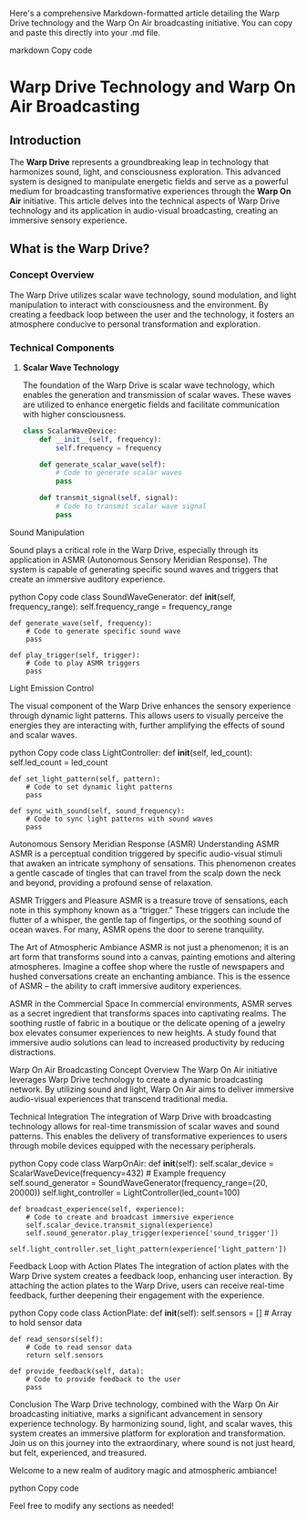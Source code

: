 
Here's a comprehensive Markdown-formatted article detailing the Warp Drive technology and the Warp On Air broadcasting initiative. You can copy and paste this directly into your .md file.

markdown
Copy code
# Warp Drive Technology and Warp On Air Broadcasting

## Introduction

The **Warp Drive** represents a groundbreaking leap in technology that harmonizes sound, light, and consciousness exploration. This advanced system is designed to manipulate energetic fields and serve as a powerful medium for broadcasting transformative experiences through the **Warp On Air** initiative. This article delves into the technical aspects of Warp Drive technology and its application in audio-visual broadcasting, creating an immersive sensory experience.

## What is the Warp Drive?

### Concept Overview

The Warp Drive utilizes scalar wave technology, sound modulation, and light manipulation to interact with consciousness and the environment. By creating a feedback loop between the user and the technology, it fosters an atmosphere conducive to personal transformation and exploration.

### Technical Components

1. **Scalar Wave Technology**

   The foundation of the Warp Drive is scalar wave technology, which enables the generation and transmission of scalar waves. These waves are utilized to enhance energetic fields and facilitate communication with higher consciousness. 

   ```python
   class ScalarWaveDevice:
       def __init__(self, frequency):
           self.frequency = frequency

       def generate_scalar_wave(self):
           # Code to generate scalar waves
           pass

       def transmit_signal(self, signal):
           # Code to transmit scalar wave signal
           pass
Sound Manipulation

Sound plays a critical role in the Warp Drive, especially through its application in ASMR (Autonomous Sensory Meridian Response). The system is capable of generating specific sound waves and triggers that create an immersive auditory experience.

python
Copy code
class SoundWaveGenerator:
    def __init__(self, frequency_range):
        self.frequency_range = frequency_range

    def generate_wave(self, frequency):
        # Code to generate specific sound wave
        pass

    def play_trigger(self, trigger):
        # Code to play ASMR triggers
        pass
Light Emission Control

The visual component of the Warp Drive enhances the sensory experience through dynamic light patterns. This allows users to visually perceive the energies they are interacting with, further amplifying the effects of sound and scalar waves.

python
Copy code
class LightController:
    def __init__(self, led_count):
        self.led_count = led_count

    def set_light_pattern(self, pattern):
        # Code to set dynamic light patterns
        pass

    def sync_with_sound(self, sound_frequency):
        # Code to sync light patterns with sound waves
        pass
Autonomous Sensory Meridian Response (ASMR)
Understanding ASMR
ASMR is a perceptual condition triggered by specific audio-visual stimuli that awaken an intricate symphony of sensations. This phenomenon creates a gentle cascade of tingles that can travel from the scalp down the neck and beyond, providing a profound sense of relaxation.

ASMR Triggers and Pleasure
ASMR is a treasure trove of sensations, each note in this symphony known as a “trigger.” These triggers can include the flutter of a whisper, the gentle tap of fingertips, or the soothing sound of ocean waves. For many, ASMR opens the door to serene tranquility.

The Art of Atmospheric Ambiance
ASMR is not just a phenomenon; it is an art form that transforms sound into a canvas, painting emotions and altering atmospheres. Imagine a coffee shop where the rustle of newspapers and hushed conversations create an enchanting ambiance. This is the essence of ASMR – the ability to craft immersive auditory experiences.

ASMR in the Commercial Space
In commercial environments, ASMR serves as a secret ingredient that transforms spaces into captivating realms. The soothing rustle of fabric in a boutique or the delicate opening of a jewelry box elevates consumer experiences to new heights. A study found that immersive audio solutions can lead to increased productivity by reducing distractions.

Warp On Air Broadcasting
Concept Overview
The Warp On Air initiative leverages Warp Drive technology to create a dynamic broadcasting network. By utilizing sound and light, Warp On Air aims to deliver immersive audio-visual experiences that transcend traditional media.

Technical Integration
The integration of Warp Drive with broadcasting technology allows for real-time transmission of scalar waves and sound patterns. This enables the delivery of transformative experiences to users through mobile devices equipped with the necessary peripherals.

python
Copy code
class WarpOnAir:
    def __init__(self):
        self.scalar_device = ScalarWaveDevice(frequency=432)  # Example frequency
        self.sound_generator = SoundWaveGenerator(frequency_range=(20, 20000))
        self.light_controller = LightController(led_count=100)

    def broadcast_experience(self, experience):
        # Code to create and broadcast immersive experience
        self.scalar_device.transmit_signal(experience)
        self.sound_generator.play_trigger(experience['sound_trigger'])
        self.light_controller.set_light_pattern(experience['light_pattern'])
Feedback Loop with Action Plates
The integration of action plates with the Warp Drive system creates a feedback loop, enhancing user interaction. By attaching the action plates to the Warp Drive, users can receive real-time feedback, further deepening their engagement with the experience.

python
Copy code
class ActionPlate:
    def __init__(self):
        self.sensors = []  # Array to hold sensor data

    def read_sensors(self):
        # Code to read sensor data
        return self.sensors

    def provide_feedback(self, data):
        # Code to provide feedback to the user
        pass
Conclusion
The Warp Drive technology, combined with the Warp On Air broadcasting initiative, marks a significant advancement in sensory experience technology. By harmonizing sound, light, and scalar waves, this system creates an immersive platform for exploration and transformation. Join us on this journey into the extraordinary, where sound is not just heard, but felt, experienced, and treasured.

Welcome to a new realm of auditory magic and atmospheric ambiance!

python
Copy code

Feel free to modify any sections as needed!
